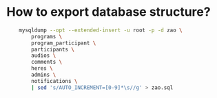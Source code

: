 # How to export database structure?

``` bash
    mysqldump --opt --extended-insert -u root -p -d zao \
        programs \
        program_participant \
        participants \
        audios \
        comments \
        heres \
        admins \
        notifications \
        | sed 's/AUTO_INCREMENT=[0-9]*\s//g' > zao.sql
```
